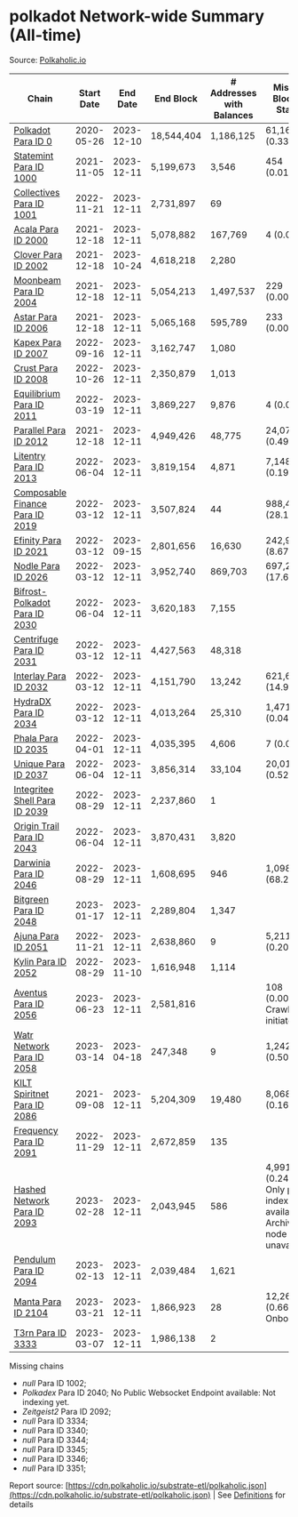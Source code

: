 # polkadot Network-wide Summary (All-time)

Source: [Polkaholic.io](https://polkaholic.io)


| Chain            | Start Date | End Date | End Block | # Addresses with Balances | Missing Blocks / Status |
| ---------------- | ---------- | ---------| --------- | ------------------------- | ----------------------- |
| [Polkadot Para ID 0](/polkadot/0-polkadot) | 2020-05-26 | 2023-12-10 | 18,544,404 |  1,186,125 | 61,168 (0.33%)  |
| [Statemint Para ID 1000](/polkadot/1000-statemint) | 2021-11-05 | 2023-12-11 | 5,199,673 |  3,546 | 454 (0.01%)  |
| [Collectives Para ID 1001](/polkadot/1001-collectives) | 2022-11-21 | 2023-12-11 | 2,731,897 |  69 |    |
| [Acala Para ID 2000](/polkadot/2000-acala) | 2021-12-18 | 2023-12-11 | 5,078,882 |  167,769 | 4 (0.00%)  |
| [Clover Para ID 2002](/polkadot/2002-clover) | 2021-12-18 | 2023-10-24 | 4,618,218 |  2,280 |    |
| [Moonbeam Para ID 2004](/polkadot/2004-moonbeam) | 2021-12-18 | 2023-12-11 | 5,054,213 |  1,497,537 | 229 (0.00%)  |
| [Astar Para ID 2006](/polkadot/2006-astar) | 2021-12-18 | 2023-12-11 | 5,065,168 |  595,789 | 233 (0.00%)  |
| [Kapex Para ID 2007](/polkadot/2007-kapex) | 2022-09-16 | 2023-12-11 | 3,162,747 |  1,080 |    |
| [Crust Para ID 2008](/polkadot/2008-crust) | 2022-10-26 | 2023-12-11 | 2,350,879 |  1,013 |    |
| [Equilibrium Para ID 2011](/polkadot/2011-equilibrium) | 2022-03-19 | 2023-12-11 | 3,869,227 |  9,876 | 4 (0.00%)  |
| [Parallel Para ID 2012](/polkadot/2012-parallel) | 2021-12-18 | 2023-12-11 | 4,949,426 |  48,775 | 24,076 (0.49%)  |
| [Litentry Para ID 2013](/polkadot/2013-litentry) | 2022-06-04 | 2023-12-11 | 3,819,154 |  4,871 | 7,148 (0.19%)  |
| [Composable Finance Para ID 2019](/polkadot/2019-composable) | 2022-03-12 | 2023-12-11 | 3,507,824 |  44 | 988,499 (28.18%)  |
| [Efinity Para ID 2021](/polkadot/2021-efinity) | 2022-03-12 | 2023-09-15 | 2,801,656 |  16,630 | 242,949 (8.67%)  |
| [Nodle Para ID 2026](/polkadot/2026-nodle) | 2022-03-12 | 2023-12-11 | 3,952,740 |  869,703 | 697,249 (17.64%)  |
| [Bifrost-Polkadot Para ID 2030](/polkadot/2030-bifrost-dot) | 2022-06-04 | 2023-12-11 | 3,620,183 |  7,155 |    |
| [Centrifuge Para ID 2031](/polkadot/2031-centrifuge) | 2022-03-12 | 2023-12-11 | 4,427,563 |  48,318 |    |
| [Interlay Para ID 2032](/polkadot/2032-interlay) | 2022-03-12 | 2023-12-11 | 4,151,790 |  13,242 | 621,626 (14.97%)  |
| [HydraDX Para ID 2034](/polkadot/2034-hydradx) | 2022-03-12 | 2023-12-11 | 4,013,264 |  25,310 | 1,471 (0.04%)  |
| [Phala Para ID 2035](/polkadot/2035-phala) | 2022-04-01 | 2023-12-11 | 4,035,395 |  4,606 | 7 (0.00%)  |
| [Unique Para ID 2037](/polkadot/2037-unique) | 2022-06-04 | 2023-12-11 | 3,856,314 |  33,104 | 20,019 (0.52%)  |
| [Integritee Shell Para ID 2039](/polkadot/2039-integritee-shell) | 2022-08-29 | 2023-12-11 | 2,237,860 |  1 |    |
| [Origin Trail Para ID 2043](/polkadot/2043-origintrail) | 2022-06-04 | 2023-12-11 | 3,870,431 |  3,820 |    |
| [Darwinia Para ID 2046](/polkadot/2046-darwinia) | 2022-08-29 | 2023-12-11 | 1,608,695 |  946 | 1,098,047 (68.26%)  |
| [Bitgreen Para ID 2048](/polkadot/2048-bitgreen) | 2023-01-17 | 2023-12-11 | 2,289,804 |  1,347 |    |
| [Ajuna Para ID 2051](/polkadot/2051-ajuna) | 2022-11-21 | 2023-12-11 | 2,638,860 |  9 | 5,211 (0.20%)  |
| [Kylin Para ID 2052](/polkadot/2052-kylin) | 2022-08-29 | 2023-11-10 | 1,616,948 |  1,114 |    |
| [Aventus Para ID 2056](/polkadot/2056-aventus) | 2023-06-23 | 2023-12-11 | 2,581,816 |   | 108 (0.00%) Crawling initiated |
| [Watr Network Para ID 2058](/polkadot/2058-watr) | 2023-03-14 | 2023-04-18 | 247,348 |  9 | 1,242 (0.50%)  |
| [KILT Spiritnet Para ID 2086](/polkadot/2086-kilt) | 2021-09-08 | 2023-12-11 | 5,204,309 |  19,480 | 8,068 (0.16%)  |
| [Frequency Para ID 2091](/polkadot/2091-frequency) | 2022-11-29 | 2023-12-11 | 2,672,859 |  135 |    |
| [Hashed Network Para ID 2093](/polkadot/2093-hashed) | 2023-02-28 | 2023-12-11 | 2,043,945 |  586 | 4,991 (0.24%) Only partial index available: Archive node unavailable |
| [Pendulum Para ID 2094](/polkadot/2094-pendulum) | 2023-02-13 | 2023-12-11 | 2,039,484 |  1,621 |    |
| [Manta Para ID 2104](/polkadot/2104-manta) | 2023-03-21 | 2023-12-11 | 1,866,923 |  28 | 12,262 (0.66%) Onboarding |
| [T3rn Para ID 3333](/polkadot/3333-t3rn) | 2023-03-07 | 2023-12-11 | 1,986,138 |  2 |    |

Missing chains


* *null* Para ID 1002; 
* *Polkadex* Para ID 2040; No Public Websocket Endpoint available: Not indexing yet.
* *Zeitgeist2* Para ID 2092; 
* *null* Para ID 3334; 
* *null* Para ID 3340; 
* *null* Para ID 3344; 
* *null* Para ID 3345; 
* *null* Para ID 3346; 
* *null* Para ID 3351; 

Report source: [https://cdn.polkaholic.io/substrate-etl/polkaholic.json](https://cdn.polkaholic.io/substrate-etl/polkaholic.json) | See [Definitions](/DEFINITIONS.md) for details
